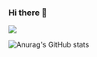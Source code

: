 ### Hi there 👋

<!--
**minbros/minbros** is a ✨ _special_ ✨ repository because its `README.md` (this file) appears on your GitHub profile.

Here are some ideas to get you started:

- 🔭 I’m currently working on ...
- 🌱 I’m currently learning ...
- 👯 I’m looking to collaborate on ...
- 🤔 I’m looking for help with ...
- 💬 Ask me about ...
- 📫 How to reach me: ...
- 😄 Pronouns: ...
- ⚡ Fun fact: ...
-->

<a href="https://noteformin.tistory.com/" target="_blank"><img src="https://img.shields.io/badge/tistory-FFA65E?style=fore-the-badge&logo=tistory&logoColor=000000"/></a>

![Anurag's GitHub stats](https://github-readme-stats.vercel.app/api?username=minbros&show_icons=true&theme=radical)
